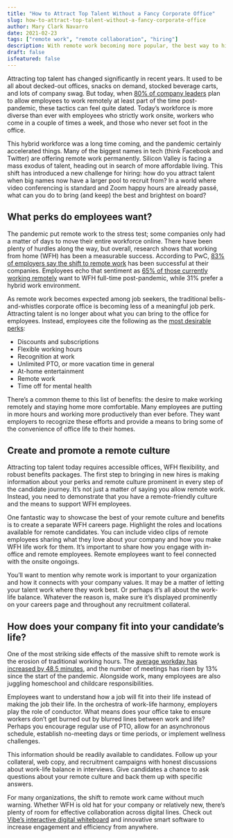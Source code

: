 ```yaml
---
title: "How to Attract Top Talent Without a Fancy Corporate Office"
slug: how-to-attract-top-talent-without-a-fancy-corporate-office
author: Mary Clark Navarro
date: 2021-02-23
tags: ["remote work", "remote collaboration", "hiring"]
description: With remote work becoming more popular, the best way to hire a great team is to rethink what the ideal job looks like.
draft: false
isfeatured: false
---
```




Attracting top talent has changed significantly in recent years. It used to be all about decked-out offices, snacks on demand, stocked beverage carts, and lots of company swag. But today, when [80% of company leaders](https://www.hrdive.com/news/gartner-over-80-of-company-leaders-plan-to-permit-remote-work-after-pande/581744/) plan to allow employees to work remotely at least part of the time post-pandemic, these tactics can feel quite dated. Today’s workforce is more diverse than ever with employees who strictly work onsite, workers who come in a couple of times a week, and those who never set foot in the office.

This hybrid workforce was a long time coming, and the pandemic certainly accelerated things. Many of the biggest names in tech (think Facebook and Twitter) are offering remote work permanently. Silicon Valley is facing a mass exodus of talent, heading out in search of more affordable living. This shift has introduced a new challenge for hiring: how do you attract talent when big names now have a larger pool to recruit from? In a world where video conferencing is standard and Zoom happy hours are already passé, what can you do to bring (and keep) the best and brightest on board?

## What perks do employees want?

The pandemic put remote work to the stress test; some companies only had a matter of days to move their entire workforce online. There have been plenty of hurdles along the way, but overall, research shows that working from home (WFH) has been a measurable success. According to PwC, [83% of employers say the shift to remote work](https://www.pwc.com/us/en/library/covid-19/us-remote-work-survey.html) has been successful at their companies. Employees echo that sentiment as [65% of those currently working remotely](https://www.flexjobs.com/blog/post/survey-productivity-balance-improve-during-pandemic-remote-work/) want to WFH full-time post-pandemic, while 31% prefer a hybrid work environment.

As remote work becomes expected among job seekers, the traditional bells-and-whistles corporate office is becoming less of a meaningful job perk. Attracting talent is no longer about what you can bring to the office for employees. Instead, employees cite the following as the [most desirable perks](http://incentiveandmotivation.com/perkbox-reveals-perks-employees-want-2021/):

- Discounts and subscriptions
- Flexible working hours
- Recognition at work
- Unlimited PTO, or more vacation time in general
- At-home entertainment
- Remote work 
- Time off for mental health

There’s a common theme to this list of benefits: the desire to make working remotely and staying home more comfortable. Many employees are putting in more hours and working more productively than ever before. They want employers to recognize these efforts and provide a means to bring some of the convenience of office life to their homes.

## Create and promote a remote culture

Attracting top talent today requires accessible offices, WFH flexibility, and robust benefits packages. The first step to bringing in new hires is making information about your perks and remote culture prominent in every step of the candidate journey. It’s not just a matter of saying you allow remote work. Instead, you need to demonstrate that you have a remote-friendly culture and the means to support WFH employees.

One fantastic way to showcase the best of your remote culture and benefits is to create a separate WFH careers page. Highlight the roles and locations available for remote candidates. You can include video clips of remote employees sharing what they love about your company and how you make WFH life work for them. It’s important to share how you engage with in-office and remote employees. Remote employees want to feel connected with the onsite ongoings.

You’ll want to mention why remote work is important to your organization and how it connects with your company values. It may be a matter of letting your talent work where they work best. Or perhaps it’s all about the work-life balance. Whatever the reason is, make sure it’s displayed prominently on your careers page and throughout any recruitment collateral.

## How does your company fit into your candidate’s life?

One of the most striking side effects of the massive shift to remote work is the erosion of traditional working hours. The [average workday has increased by 48.5 minutes](https://www.washingtonpost.com/business/2020/08/04/remote-work-longer-days/), and the number of meetings has risen by 13% since the start of the pandemic. Alongside work, many employees are also juggling homeschool and childcare responsibilities.

Employees want to understand how a job will fit into their life instead of making the job their life. In the orchestra of work-life harmony, employers play the role of conductor. What means does your office take to ensure workers don’t get burned out by blurred lines between work and life? Perhaps you encourage regular use of PTO, allow for an asynchronous schedule, establish no-meeting days or time periods, or implement wellness challenges.

This information should be readily available to candidates. Follow up your collateral, web copy, and recruitment campaigns with honest discussions about work-life balance in interviews. Give candidates a chance to ask questions about your remote culture and back them up with specific answers.

For many organizations, the shift to remote work came without much warning. Whether WFH is old hat for your company or relatively new, there’s plenty of room for effective collaboration across digital lines. Check out [Vibe’s interactive digital whiteboard](https://vibe.us/) and innovative smart software to increase engagement and efficiency from anywhere.
